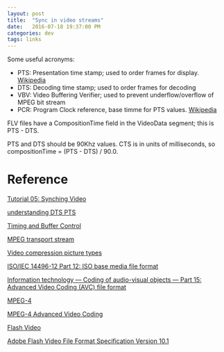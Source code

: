 ```yaml
---
layout: post
title:  "Sync in video streams"
date:   2016-07-18 19:37:00 PM
categories: dev
tags: links
---
```


Some useful acronyms:

* PTS: Presentation time stamp; used to order frames for display. [Wikipedia](https://en.wikipedia.org/wiki/Presentation_timestamp)
* DTS: Decoding time stamp; used to order frames for decoding
* VBV: Video Buffering Verifier; used to prevent underflow/overflow of MPEG bit stream
* PCR: Program Clock reference, base timme for PTS values. [Wikipedia](https://en.wikipedia.org/wiki/Presentation_timestamp)

FLV files have a CompositionTime field in the VideoData segment; this is PTS - DTS.

PTS and DTS should be 90Khz values. CTS is in units of milliseconds, so compositionTime = (PTS - DTS) / 90.0.

# Reference

[Tutorial 05: Synching Video](http://dranger.com/ffmpeg/tutorial05.html)

[understanding DTS PTS](http://ffmpeg-users.933282.n4.nabble.com/understanding-DTS-PTS-td940270.html)

[Timing and Buffer Control](http://www.bretl.com/mpeghtml/timebuf.HTM)

[MPEG transport stream](https://en.wikipedia.org/wiki/MPEG_transport_stream)

[Video compression picture types](https://en.wikipedia.org/wiki/Video_compression_picture_types)

[ISO/IEC 14496-12 Part 12: ISO base media file format](http://xcshen.blog.51cto.com/attachment/201104/2835389_1302074539.pdf)

[Information technology — Coding of audio-visual objects — Part 15: Advanced Video Coding (AVC) file format](https://www.google.com/url?sa=t&rct=j&q=&esrc=s&source=web&cd=6&ved=0ahUKEwish5mEiP7NAhUTwWMKHfsTCooQFghGMAU&url=https%3A%2F%2Fwww.itscj.ipsj.or.jp%2Fsc29%2Fopen%2F29view%2F29n12786t.doc&usg=AFQjCNEDeyVkuC8i_g3OU27P5kOHSxefvQ&sig2=YWML8aQq7xg7DmTlTIB3vg&bvm=bv.127178174,d.cGc&cad=rja)

[MPEG-4](https://en.wikipedia.org/wiki/MPEG-4)

[MPEG-4 Advanced Video Coding](http://mpeg.chiariglione.org/standards/mpeg-4/advanced-video-coding)

[Flash Video](https://en.wikipedia.org/wiki/Flash_Video)

[Adobe Flash Video File Format Specification Version 10.1](http://download.macromedia.com/f4v/video_file_format_spec_v10_1.pdf)
